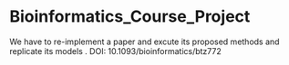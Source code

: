 # Bioinformatics_Course_Project
We have to re-implement a paper and excute its proposed methods and replicate its models . DOI: 10.1093/bioinformatics/btz772 
